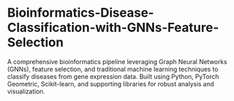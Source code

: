 # Bioinformatics-Disease-Classification-with-GNNs-Feature-Selection
A comprehensive bioinformatics pipeline leveraging Graph Neural Networks (GNNs), feature selection, and traditional machine learning techniques to classify diseases from gene expression data. Built using Python, PyTorch Geometric, Scikit-learn, and supporting libraries for robust analysis and visualization.
